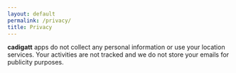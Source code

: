```yaml
---
layout: default
permalink: /privacy/
title: Privacy
---
```


**cadigatt** apps do not collect any personal information or use your location services. Your activities are not tracked and we do not store your emails for publicity purposes.
